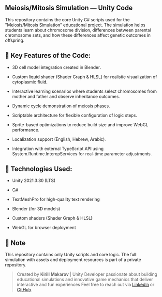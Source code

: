 ## Meiosis/Mitosis Simulation — Unity Code

This repository contains the core Unity C# scripts used for the "Meiosis/Mitosis Simulation" educational project. The simulation helps students learn about chromosome division, differences between parental chromosome sets, and how these differences affect genetic outcomes in offspring.

## 🧩 Key Features of the Code:

- 3D cell model integration created in Blender.

- Custom liquid shader (Shader Graph & HLSL) for realistic visualization of cytoplasmic fluid.

- Interactive learning scenarios where students select chromosomes from mother and father and observe inheritance outcomes.

- Dynamic cycle demonstration of meiosis phases.

- Scriptable architecture for flexible configuration of logic steps.

- Sprite-based optimizations to reduce build size and improve WebGL performance.

- Localization support (English, Hebrew, Arabic).

- Integration with external TypeScript API using System.Runtime.InteropServices for real-time parameter adjustments.

## 🔧 Technologies Used:

- Unity 2021.3.30 (LTS)

- C#

- TextMeshPro for high-quality text rendering

- Blender (for 3D models)

- Custom shaders (Shader Graph & HLSL)

- WebGL for browser deployment

## 📂 Note

This repository contains only Unity scripts and core logic. The full simulation with assets and deployment resources is part of a private repository.


> Created by **Kirill Makarov** | Unity Developer passionate about building educational simulations and innovative game mechanics that deliver interactive and fun experiences
> Feel free to reach out via [LinkedIn](https://www.linkedin.com/in/kirill-makarov-13965222a) or [GitHub](https://github.com/66kirill66).  
